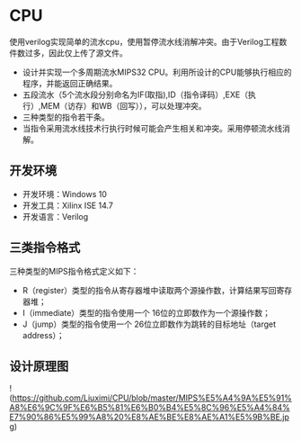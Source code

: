 # CPU
使用verilog实现简单的流水cpu，使用暂停流水线消解冲突。由于Verilog工程数件数过多，因此仅上传了源文件。

+ 设计并实现一个多周期流水MIPS32 CPU。利用所设计的CPU能够执行相应的程序，并能返回正确结果。
+ 五段流水（5个流水段分别命名为IF(取指),ID（指令译码）,EXE（执行）,MEM（访存）和WB（回写）），可以处理冲突。
+ 三种类型的指令若干条。
+ 当指令采用流水线技术行执行时候可能会产生相关和冲突。采用停顿流水线消解。

## 开发环境
+ 开发环境：Windows 10 
+ 开发工具：Xilinx ISE 14.7  
+ 开发语言：Verilog

## 三类指令格式
三种类型的MIPS指令格式定义如下：
+ R（register）类型的指令从寄存器堆中读取两个源操作数，计算结果写回寄存器堆；
+ I（immediate）类型的指令使用一个 16位的立即数作为一个源操作数；
+ J（jump）类型的指令使用一个 26位立即数作为跳转的目标地址（target address）；


## 设计原理图
!(https://github.com/Liuximi/CPU/blob/master/MIPS%E5%A4%9A%E5%91%A8%E6%9C%9F%E6%B5%81%E6%B0%B4%E5%8C%96%E5%A4%84%E7%90%86%E5%99%A8%20%E8%AE%BE%E8%AE%A1%E5%9B%BE.jpg)
